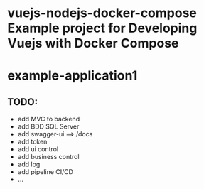 # vuejs-nodejs-docker-compose Example project for Developing Vuejs with Docker Compose 
# example-application1

## TODO:
* add MVC to backend
* add BDD SQL Server
* add swagger-ui  ==> /docs
* add token
* add ui control
* add business control
* add log
* add pipeline CI/CD
* ...

